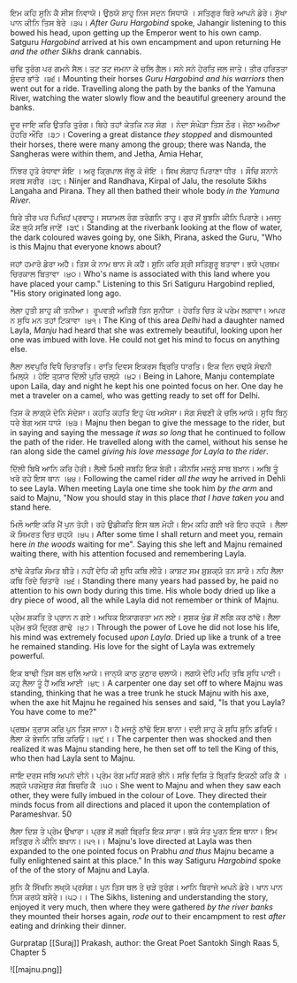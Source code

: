 ਇਮ ਕਹਿ ਸੁਨਿ ਕੈ ਸੀਸ ਨਿਵਾਯੋ। ਉਠਯੋ ਸ਼ਾਹੁ ਨਿਜ ਸਦਨ ਸਿਧਾਯੋ ।
ਸਤਿਗੁਰ ਥਿਰੇ ਆਪਨੇ ਡੇਰੇ। ਸੁੱਖਾ ਪਾਨ ਕੀਨਿ ਤਿਸ ਬੇਰੇ ।੩੫।
*After Guru Hargobind* spoke, Jahangir listening to this bowed his head, upon getting up the Emperor went to his own camp. Satguru *Hargobind* arrived at his own encampment and upon returning He *and the other Sikhs* drank cannabis.

ਚਢਿ ਤੁਰੰਗ ਪਰ ਗਮਨੇ ਸੈਲ। ਤਟ ਤਟ ਜਮਨਾ ਕੇ ਚਲਿ‌ ਗੈਲ।
ਸਨੇ ਸਨੇ ਹੇਰਤਿ ਜਲ ਜਾਤੇ। ਤੀਰ ਹਰਿਤਤਾ ਸੁੰਦਰ ਭਾਂਤੇ ।੩੬।
Mounting their horses *Guru Hargobind and his warriors* then went out for a ride. Travelling along the path by the banks of the Yamuna River, watching the water slowly flow and the beautiful greenery around the banks.

ਦੂਰ ਜਾਇ ਕਰਿ ਉਤਰਿ ਤੁਰੰਗ। ਥਿਹੇ ਤਹਾਂ ਕੇਤਕਿ ਨਰ ਸੰਗ ।
ਨੰਦਾ ਸੰਘੇੜਾ ਤਿਸ ਠੌਰ। ਜੇਠਾ ਅਮੀਆ ਹੇਹਰਿ ਔਰਿ ।੩੭।
Covering a great distance *they stopped* and dismounted their horses, there were many among the group; there was Nanda, the Sangheras were within them, and Jetha, Amia Hehar,

ਨਿੰਝਰ ਹੁਤੋ ਰੰਧਾਵਾ ਸੋਇ । ਅਰੁ ਕ੍ਰਿਪਾਲ ਜੱਲੂ ਕੋ ਜੋਇ । ਸਿਖ ਲੰਗਾਹ ਪਿਰਾਣਾ ਧੀਰ । ਸੌਚਿ ਸਨਾਨੇ ਸਰਬ ਸਰੀਰ ।੩੮।
Ninjer and Randhava, Kirpal of Jalu, the resolute Sikhs Langaha and Pirana. They all then bathed their whole body *in the Yamuna River*.

ਥਿਰੇ ਤੀਰ ਪਰ ਪਿਖਿਹਂ ਪ੍ਰਵਾਹੂ। ਸਯਾਮਲ ਰੰਗ ਤਰੰਗਨਿ ਤਾਹੂ।
ਗੁਰ ਸੋਂ ਬੂਝਨਿ ਕੀਨਿ ਪਿਰਾਣੇ। ਮਜਨੂ ਕੌਣ ਭ੍ਯੋ ਸਭਿ ਜਾਣੇਂ ।੩੯।
Standing at the riverbank looking at the flow of water, the dark coloured waves going by, one Sikh, Pirana, asked the Guru, "Who is this Majnu that everyone knows about?

ਜਹਾਂ ਹਮਾਰੋ ਡੇਰਾ ਅਹੈ। ਤਿਸ ਕੇ ਨਾਮ ਥਾਨ ਸੋ ਕਹੈਂ।
ਸੁਨਿ ਕਰਿ ਸ਼੍ਰੀ ਸਤਿਗੁਰੂ ਬਤਾਵਾ। ਭਯੋ ਪ੍ਰਥਮ ਚਿਰਕਾਲ ਬਿਤਾਵਾ ।੪੦।
Who's name is associated with this land where you have placed your camp." Listening to this Sri Satiguru Hargobind replied, "His story originated long ago.

ਲੇਲਾ ਹੁਤੀ ਸ਼ਾਹੁ ਕੀ ਤਨੀਆ।  ਰੂਪਵਤੀ ਅਤਿਸ਼ੈ ਤਿਨ ਸੁਨੀਯਾ ।
ਹੇਰਤਿ ਚਿਤ ਕੋ ਪਰੇਮ ਲਗਾਵਾ। ਅਪਰ ਨ ਸੁਧਿ ਮਨ ਤਹਾਂ ਟਿਕਾਵਾ ।੪੧।
The King of this area *Delhi* had a daughter named Layla, *Manju* had heard that she was extremely beautiful, looking upon her one was imbued with love. He could not get his mind to focus on anything else.

ਲੈਲਾ ਲਵਪੁਰਿ ਵਿਖੈ ਚਿਤਾਰਤਿ। ਰਾਤਿ ਦਿਵਸ ਇਕਰਸ ਬ੍ਰਿਤਿ ਧਾਰਤਿ।
ਇਕ ਦਿਨ ਚਢ੍ਯੋ ਸੰਢਨੀ ਮਿਲ੍ਯੋ । ਹੋਇ ਤ੍ਯਾਰ ਦਿੱਲੀ ਪੁਰਿ ਚਲ੍ਯੋ ।੪੨।
Being in Lahore, Manju contemplate upon Laila, day and night he kept his one pointed focus on her. One day he met a traveler on a camel, who was getting ready to set off for Delhi.

ਤਿਸ ਕੋ ਲਾਗ੍ਯੋ ਦੇਨਿ ਸੰਦੇਸਾ। ਕਹਤਿ ਕਹਤਿ ਇਹੁ ਪੰਥ ਅਸੇਸਾ।
ਸੰਗ ਸੰਢਣੀ ਕੇ ਚਲਿ ਆਯੋ। ਸੁਧਿ ਬਿਨੁ ਧਰੇ ਬੇਗ ਅਸ ਧਾਯੋ ।੪੩।
Majnu then began to give the message to the rider, but in saying and saying the message *it was so long* that he continued to follow the path of the rider. He travelled along with the camel, without his sense he ran along side the camel *giving his love message for Layla to the rider*.

ਦਿੱਲੀ ਬਿਖੈ ਆਨਿ ਕਰਿ ਹੇਰੀ। ਲੈਲੀ ਮਿਲੀ ਜਬਹਿ ਇਕ ਬੇਰੀ।
ਕੀਨਸਿ ਮਜਨੂੰ ਸਾਥ ਬਖ਼ਾਨ। ਅਬਿ ਤੂੰ ਖਰੋ ਰਹੇ ਇਸ ਥਾਨ ।੪੪।
Following the camel rider *all the way* he arrived in Dehli to see Layla. When meeting Layla one time she took him *by the arm* and said to Majnu, "Now you should stay in this place *that I have taken you* and stand here.

ਮਿਲੌ ਆਇ ਕਰਿ ਮੈਂ ਪੁਨ ਤੋਹੀ। ਰਹੋ ਉਡੀਕਤਿ ਇਸ ਥਲ ਮੋਹੀ।
ਇਮ ਕਹਿ ਗਈ ਖਰੋ ਇਹ ਰਹ੍ਯੋ । ਲੈਲਾ ਕੋ ਸਿਮਰਤ ਚਿਤ ਚਹ੍ਯੋ ।੪੫।
After some time I shall return and meet you, remain here *in the woods* waiting for me". Saying this she left and Majnu remained waiting there, with his attention focused and remembering Layla.

ਠਾਂਢੇ ਕੇਤਕਿ ਸੰਮਤ ਬੀਤੇ। ਨਹੀਂ ਦੇਹਿ ਕੀ ਸੁਧਿ ਕਬਿ ਲੀਤੇ।
ਕਾਸ਼ਟ ਸਮ ਸ਼ੁਸ਼ਕ੍ਯੋ ਤਨ ਸਾਰੋ। ਨਹਿ ਲੈਲਾ ਕਥਿ ਰਿਦੇ ਚਿਤਾਰੋ ।੪੬।
Standing there many years had passed by, he paid no attention to his own body during this time. His whole body dried up like a dry piece of wood, all the while Layla did not remember or think of Majnu. 

ਪ੍ਰੇਮ ਸ਼ਕਤਿ ਤੇ ਪ੍ਰਾਨ ਨ ਗਏ। ਅਧਿਕ ਇਕਾਗਰਤਾ ਮਨ ਲਏ।
ਸੁਸ਼ਕ ਖੁੰਡ ਸੋਂ ਲਗਿ ਕਰ ਠਾਂਢੋ। ਲੈਲਾ ਪ੍ਰੇਮ ਭਯੋ ਦ੍ਰਿਗ ਗਾਢੋ ।੪੭।
Through the power of Love he did not lose his life, his mind was extremely focused *upon Layla*. Dried up like a trunk of a tree he remained standing. His love for the sight of Layla was extremely powerful.

ਇਕ ਬਾਢੀ ਤਿਸ ਥਲ ਚਲਿ ਆਯੋ। ਜਾਨ੍ਯੋ ਕਾਠ ਕੁਠਾਰ ਚਲਾਯੋ।
ਲਗਯੋ ਦੇਹਿ ਮਹਿ ਤਬਿ ਸੁਧਿ ਪਾਈ। ਕਹੁ ਲੈਲਾ ਤੂੰ ਹੈਂ ਅਬਿ ਆਈ ।੪੮।
A carpenter one day set off to where Majnu was standing, thinking that he was a tree trunk he stuck Majnu with his axe, when the axe hit Majnu he regained his senses and said, "Is that you Layla? You have come to me?"

ਪ੍ਰਥਮ ਤ੍ਰਾਸ ਕਰਿ ਪੁਨ ਤਿਸ ਜਾਨਾ। ਹੈ ਮਜਨੂੰ ਠਾਂਢੋ ਇਸ ਥਾਨਾ।
ਦਈ ਸ਼ਾਹੁ ਕੇ ਸੁਧਿ ਸੁਨਿ ਡਰਿਓ। ਲੈਲਾ ਕੋ ਭੇਜਨਿ ਤਬਿ ਕਰਿਓ।।੪੯।।
The carpenter then was shocked and then realized it was Majnu standing here, he then set off to tell the King of this, who then had Layla sent to Majnu.

ਜਾਇ ਦਰਸ ਜਬਿ ਅਪਨੋ ਦੀਨੋ। ਪ੍ਰੇਮ ਰੰਗ ਮਹਿਂ ਸਗਰੋ ਭੀਨੋ।
ਸਭਿ ਦਿਸ਼ਿ ਤੇ ਬ੍ਰਿਤਿ ਇਕਠੀ ਕਰਿ ਕੈ । ਲਗ੍ਯੋ ਪਰਮੇਸ਼ੁਰ ਸੰਗ ਬਿਚਰਿ ਕੈ ।੫੦।
She went to Majnu and when they saw each other, they were fully imbued in the colour of Love. They directed their minds focus from all directions and placed it upon the contemplation of Parameshvar. 50

ਲੈਲਾ ਦਿਸ਼ ਤੇ ਪ੍ਰੇਮ ਉਖਾਰਾ। ਪ੍ਰਭ ਸੋਂ ਲਗੀ ਬ੍ਰਿਤਿ ਇਕ ਸਾਰਾ।
ਭਯੋ ਸੰਤ ਪੂਰਨ ਇਸ ਥਾਨਾ। ਇਮ ਸਤਿਗੁਰ ਨੇ ਕੀਨਿ ਬਖਾਨ।।੫੧।।
Majnu's love directed at Layla was then expanded to the one pointed focus on Prabhu *and thus* Majnu became a fully enlightened saint at this place." In this way Satiguru *Hargobind* spoke of the of the story of Majnu and Layla.

ਸੁਨਿ ਕੈ ਸਿੱਖਨਿ ਲਖ੍ਯੋ ਪ੍ਰਸੰਗ। ਪੁਨ ਤਿਸ ਥਲ ਤੇ ਚੜੇ ਤੁਰੰਗ।
ਆਨਿ ਬਿਰਾਜੇ ਅਪਨੇ ਡੇਰੇ। ਖਾਨ ਪਾਨ ਨਿਸ ਕਰਯੋ ਬਸੇਰੇ।।੫੨।।
The Sikhs, listening and understanding the story, enjoyed it very much, then where they were gathered *by the river banks* they mounted their horses again, *rode out* to their encampment to rest *after* eating and drinking their dinner.

Gurpratap [[Suraj]] Prakash, author: the Great Poet Santokh Singh
Raas 5, Chapter 5

![[majnu.png]]